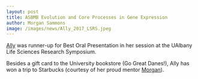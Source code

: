 ```yaml
---
layout: post
title: ASBMB Evolution and Core Processes in Gene Expression
author: Morgan Sammons
image: /images/news/Ally_2017_LSRS.jpeg
---
```


[Ally](/team/Ally-Catizone/) was runner-up for Best Oral Presentation in her session at the UAlbany Life Sciences Research Symposium. 

Besides a gift card to the University bookstore (Go Great Danes!), Ally has won a trip to Starbucks (courtesy of her proud mentor [Morgan](/team/Morgan-Sammons/)). 


